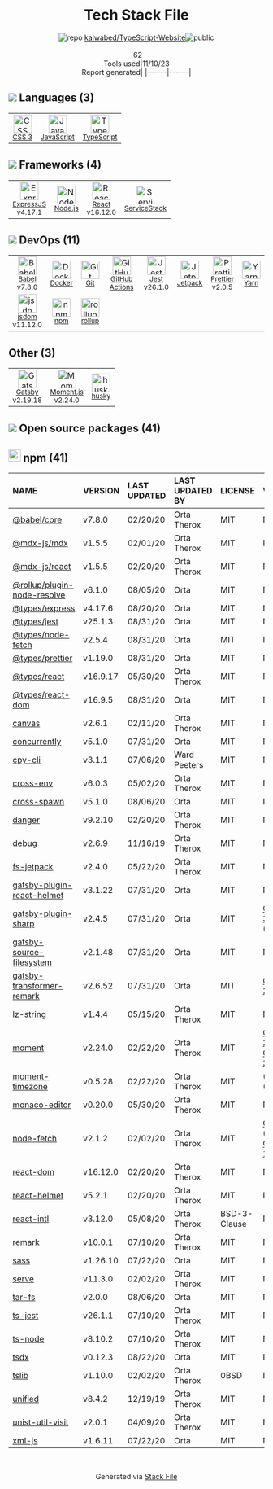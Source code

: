 <!--
--- Readme.md Snippet without images Start ---
## Tech Stack
kalwabed/TypeScript-Website is built on the following main stack:
- [Jest](http://facebook.github.io/jest/) – Javascript Testing Framework
- [Node.js](http://nodejs.org/) – Frameworks (Full Stack)
- [React](https://reactjs.org/) – Javascript UI Libraries
- [ExpressJS](http://expressjs.com/) – Microframeworks (Backend)
- [JavaScript](https://developer.mozilla.org/en-US/docs/Web/JavaScript) – Languages
- [TypeScript](http://www.typescriptlang.org) – Languages
- [Babel](http://babeljs.io/) – JavaScript Compilers
- [ServiceStack](https://servicestack.net/) – Frameworks (Full Stack)
- [Moment.js](http://momentjs.com/) – Javascript Utilities & Libraries
- [rollup](http://rollupjs.org/) – JS Build Tools / JS Task Runners
- [Gatsby](https://www.gatsbyjs.org) – Static Site Generators
- [Yarn](https://yarnpkg.com/) – Front End Package Manager
- [Prettier](https://prettier.io/) – Code Review
- [jsdom](https://github.com/jsdom/jsdom) – Headless Browsers
- [Jetpack](https://github.com/KidkArolis/jetpack) – JS Build Tools / JS Task Runners
- [GitHub Actions](https://github.com/features/actions) – Continuous Integration
- [Docker](https://www.docker.com/) – Virtual Machine Platforms & Containers

Full tech stack [here](/techstack.md)
--- Readme.md Snippet without images End ---

--- Readme.md Snippet with images Start ---
## Tech Stack
kalwabed/TypeScript-Website is built on the following main stack:
- <img width='25' height='25' src='https://img.stackshare.io/service/830/jest.png' alt='Jest'/> [Jest](http://facebook.github.io/jest/) – Javascript Testing Framework
- <img width='25' height='25' src='https://img.stackshare.io/service/1011/n1JRsFeB_400x400.png' alt='Node.js'/> [Node.js](http://nodejs.org/) – Frameworks (Full Stack)
- <img width='25' height='25' src='https://img.stackshare.io/service/1020/OYIaJ1KK.png' alt='React'/> [React](https://reactjs.org/) – Javascript UI Libraries
- <img width='25' height='25' src='https://img.stackshare.io/service/1163/hashtag.png' alt='ExpressJS'/> [ExpressJS](http://expressjs.com/) – Microframeworks (Backend)
- <img width='25' height='25' src='https://img.stackshare.io/service/1209/javascript.jpeg' alt='JavaScript'/> [JavaScript](https://developer.mozilla.org/en-US/docs/Web/JavaScript) – Languages
- <img width='25' height='25' src='https://img.stackshare.io/service/1612/bynNY5dJ.jpg' alt='TypeScript'/> [TypeScript](http://www.typescriptlang.org) – Languages
- <img width='25' height='25' src='https://img.stackshare.io/service/2739/-1wfGjNw.png' alt='Babel'/> [Babel](http://babeljs.io/) – JavaScript Compilers
- <img width='25' height='25' src='https://img.stackshare.io/service/2773/JuTVEkWX_400x400.jpg' alt='ServiceStack'/> [ServiceStack](https://servicestack.net/) – Frameworks (Full Stack)
- <img width='25' height='25' src='https://img.stackshare.io/service/3643/Xrtdc94q_400x400.png' alt='Moment.js'/> [Moment.js](http://momentjs.com/) – Javascript Utilities & Libraries
- <img width='25' height='25' src='https://img.stackshare.io/service/4423/zE8RTn9E_400x400.jpg' alt='rollup'/> [rollup](http://rollupjs.org/) – JS Build Tools / JS Task Runners
- <img width='25' height='25' src='https://img.stackshare.io/service/5472/default_189db484e0770a6101c6a70f0ef0172bc0f8de37.png' alt='Gatsby'/> [Gatsby](https://www.gatsbyjs.org) – Static Site Generators
- <img width='25' height='25' src='https://img.stackshare.io/service/5848/44mC-kJ3.jpg' alt='Yarn'/> [Yarn](https://yarnpkg.com/) – Front End Package Manager
- <img width='25' height='25' src='https://img.stackshare.io/service/7035/default_66f265943abed56bcdbfca1c866a4261b1fbb063.jpg' alt='Prettier'/> [Prettier](https://prettier.io/) – Code Review
- <img width='25' height='25' src='https://img.stackshare.io/service/7054/preview.jpeg' alt='jsdom'/> [jsdom](https://github.com/jsdom/jsdom) – Headless Browsers
- <img width='25' height='25' src='https://img.stackshare.io/service/10139/jetpack.png' alt='Jetpack'/> [Jetpack](https://github.com/KidkArolis/jetpack) – JS Build Tools / JS Task Runners
- <img width='25' height='25' src='https://img.stackshare.io/service/11563/actions.png' alt='GitHub Actions'/> [GitHub Actions](https://github.com/features/actions) – Continuous Integration
- <img width='25' height='25' src='https://img.stackshare.io/service/586/n4u37v9t_400x400.png' alt='Docker'/> [Docker](https://www.docker.com/) – Virtual Machine Platforms & Containers

Full tech stack [here](/techstack.md)
--- Readme.md Snippet with images End ---
-->
<div align="center">

# Tech Stack File
![](https://img.stackshare.io/repo.svg "repo") [kalwabed/TypeScript-Website](https://github.com/kalwabed/TypeScript-Website)![](https://img.stackshare.io/public_badge.svg "public")
<br/><br/>
|62<br/>Tools used|11/10/23 <br/>Report generated|
|------|------|
</div>

## <img src='https://img.stackshare.io/languages.svg'/> Languages (3)
<table><tr>
  <td align='center'>
  <img width='36' height='36' src='https://img.stackshare.io/service/6727/css.png' alt='CSS 3'>
  <br>
  <sub><a href="https://developer.mozilla.org/en-US/docs/Web/CSS/CSS3">CSS 3</a></sub>
  <br>
  <sub></sub>
</td>

<td align='center'>
  <img width='36' height='36' src='https://img.stackshare.io/service/1209/javascript.jpeg' alt='JavaScript'>
  <br>
  <sub><a href="https://developer.mozilla.org/en-US/docs/Web/JavaScript">JavaScript</a></sub>
  <br>
  <sub></sub>
</td>

<td align='center'>
  <img width='36' height='36' src='https://img.stackshare.io/service/1612/bynNY5dJ.jpg' alt='TypeScript'>
  <br>
  <sub><a href="http://www.typescriptlang.org">TypeScript</a></sub>
  <br>
  <sub></sub>
</td>

</tr>
</table>

## <img src='https://img.stackshare.io/frameworks.svg'/> Frameworks (4)
<table><tr>
  <td align='center'>
  <img width='36' height='36' src='https://img.stackshare.io/service/1163/hashtag.png' alt='ExpressJS'>
  <br>
  <sub><a href="http://expressjs.com/">ExpressJS</a></sub>
  <br>
  <sub>v4.17.1</sub>
</td>

<td align='center'>
  <img width='36' height='36' src='https://img.stackshare.io/service/1011/n1JRsFeB_400x400.png' alt='Node.js'>
  <br>
  <sub><a href="http://nodejs.org/">Node.js</a></sub>
  <br>
  <sub></sub>
</td>

<td align='center'>
  <img width='36' height='36' src='https://img.stackshare.io/service/1020/OYIaJ1KK.png' alt='React'>
  <br>
  <sub><a href="https://reactjs.org/">React</a></sub>
  <br>
  <sub>v16.12.0</sub>
</td>

<td align='center'>
  <img width='36' height='36' src='https://img.stackshare.io/service/2773/JuTVEkWX_400x400.jpg' alt='ServiceStack'>
  <br>
  <sub><a href="https://servicestack.net/">ServiceStack</a></sub>
  <br>
  <sub></sub>
</td>

</tr>
</table>

## <img src='https://img.stackshare.io/devops.svg'/> DevOps (11)
<table><tr>
  <td align='center'>
  <img width='36' height='36' src='https://img.stackshare.io/service/2739/-1wfGjNw.png' alt='Babel'>
  <br>
  <sub><a href="http://babeljs.io/">Babel</a></sub>
  <br>
  <sub>v7.8.0</sub>
</td>

<td align='center'>
  <img width='36' height='36' src='https://img.stackshare.io/service/586/n4u37v9t_400x400.png' alt='Docker'>
  <br>
  <sub><a href="https://www.docker.com/">Docker</a></sub>
  <br>
  <sub></sub>
</td>

<td align='center'>
  <img width='36' height='36' src='https://img.stackshare.io/service/1046/git.png' alt='Git'>
  <br>
  <sub><a href="http://git-scm.com/">Git</a></sub>
  <br>
  <sub></sub>
</td>

<td align='center'>
  <img width='36' height='36' src='https://img.stackshare.io/service/11563/actions.png' alt='GitHub Actions'>
  <br>
  <sub><a href="https://github.com/features/actions">GitHub Actions</a></sub>
  <br>
  <sub></sub>
</td>

<td align='center'>
  <img width='36' height='36' src='https://img.stackshare.io/service/830/jest.png' alt='Jest'>
  <br>
  <sub><a href="http://facebook.github.io/jest/">Jest</a></sub>
  <br>
  <sub>v26.1.0</sub>
</td>

<td align='center'>
  <img width='36' height='36' src='https://img.stackshare.io/service/10139/jetpack.png' alt='Jetpack'>
  <br>
  <sub><a href="https://github.com/KidkArolis/jetpack">Jetpack</a></sub>
  <br>
  <sub></sub>
</td>

<td align='center'>
  <img width='36' height='36' src='https://img.stackshare.io/service/7035/default_66f265943abed56bcdbfca1c866a4261b1fbb063.jpg' alt='Prettier'>
  <br>
  <sub><a href="https://prettier.io/">Prettier</a></sub>
  <br>
  <sub>v2.0.5</sub>
</td>

<td align='center'>
  <img width='36' height='36' src='https://img.stackshare.io/service/5848/44mC-kJ3.jpg' alt='Yarn'>
  <br>
  <sub><a href="https://yarnpkg.com/">Yarn</a></sub>
  <br>
  <sub></sub>
</td>

</tr>
<tr>
  <td align='center'>
  <img width='36' height='36' src='https://img.stackshare.io/service/7054/preview.jpeg' alt='jsdom'>
  <br>
  <sub><a href="https://github.com/jsdom/jsdom">jsdom</a></sub>
  <br>
  <sub>v11.12.0</sub>
</td>

<td align='center'>
  <img width='36' height='36' src='https://img.stackshare.io/service/1120/lejvzrnlpb308aftn31u.png' alt='npm'>
  <br>
  <sub><a href="https://www.npmjs.com/">npm</a></sub>
  <br>
  <sub></sub>
</td>

<td align='center'>
  <img width='36' height='36' src='https://img.stackshare.io/service/4423/zE8RTn9E_400x400.jpg' alt='rollup'>
  <br>
  <sub><a href="http://rollupjs.org/">rollup</a></sub>
  <br>
  <sub></sub>
</td>

</tr>
</table>

## Other (3)
<table><tr>
  <td align='center'>
  <img width='36' height='36' src='https://img.stackshare.io/service/5472/default_189db484e0770a6101c6a70f0ef0172bc0f8de37.png' alt='Gatsby'>
  <br>
  <sub><a href="https://www.gatsbyjs.org">Gatsby</a></sub>
  <br>
  <sub>v2.19.18</sub>
</td>

<td align='center'>
  <img width='36' height='36' src='https://img.stackshare.io/service/3643/Xrtdc94q_400x400.png' alt='Moment.js'>
  <br>
  <sub><a href="http://momentjs.com/">Moment.js</a></sub>
  <br>
  <sub>v2.24.0</sub>
</td>

<td align='center'>
  <img width='36' height='36' src='https://img.stackshare.io/service/9527/5502029.jpeg' alt='husky'>
  <br>
  <sub><a href="https://github.com/typicode/husky">husky</a></sub>
  <br>
  <sub></sub>
</td>

</tr>
</table>


## <img src='https://img.stackshare.io/group.svg' /> Open source packages (41)</h2>

## <img width='24' height='24' src='https://img.stackshare.io/service/1120/lejvzrnlpb308aftn31u.png'/> npm (41)

|NAME|VERSION|LAST UPDATED|LAST UPDATED BY|LICENSE|VULNERABILITIES|
|:------|:------|:------|:------|:------|:------|
|[@babel/core](https://www.npmjs.com/@babel/core)|v7.8.0|02/20/20|Orta Therox |MIT|N/A|
|[@mdx-js/mdx](https://www.npmjs.com/@mdx-js/mdx)|v1.5.5|02/01/20|Orta Therox |MIT|N/A|
|[@mdx-js/react](https://www.npmjs.com/@mdx-js/react)|v1.5.5|02/20/20|Orta Therox |MIT|N/A|
|[@rollup/plugin-node-resolve](https://www.npmjs.com/@rollup/plugin-node-resolve)|v6.1.0|08/05/20|Orta |MIT|N/A|
|[@types/express](https://www.npmjs.com/@types/express)|v4.17.6|08/20/20|Orta |MIT|N/A|
|[@types/jest](https://www.npmjs.com/@types/jest)|v25.1.3|08/31/20|Orta |MIT|N/A|
|[@types/node-fetch](https://www.npmjs.com/@types/node-fetch)|v2.5.4|08/31/20|Orta |MIT|N/A|
|[@types/prettier](https://www.npmjs.com/@types/prettier)|v1.19.0|08/31/20|Orta |MIT|N/A|
|[@types/react](https://www.npmjs.com/@types/react)|v16.9.17|05/30/20|Orta Therox |MIT|N/A|
|[@types/react-dom](https://www.npmjs.com/@types/react-dom)|v16.9.5|08/31/20|Orta |MIT|N/A|
|[canvas](https://www.npmjs.com/canvas)|v2.6.1|02/11/20|Orta Therox |MIT|N/A|
|[concurrently](https://www.npmjs.com/concurrently)|v5.1.0|07/31/20|Orta |MIT|N/A|
|[cpy-cli](https://www.npmjs.com/cpy-cli)|v3.1.1|07/06/20|Ward Peeters |MIT|N/A|
|[cross-env](https://www.npmjs.com/cross-env)|v6.0.3|05/02/20|Orta Therox |MIT|N/A|
|[cross-spawn](https://www.npmjs.com/cross-spawn)|v5.1.0|08/06/20|Orta |MIT|N/A|
|[danger](https://www.npmjs.com/danger)|v9.2.10|02/20/20|Orta Therox |MIT|N/A|
|[debug](https://www.npmjs.com/debug)|v2.6.9|11/16/19|Orta Therox |MIT|N/A|
|[fs-jetpack](https://www.npmjs.com/fs-jetpack)|v2.4.0|05/22/20|Orta Therox |MIT|N/A|
|[gatsby-plugin-react-helmet](https://www.npmjs.com/gatsby-plugin-react-helmet)|v3.1.22|07/31/20|Orta |MIT|N/A|
|[gatsby-plugin-sharp](https://www.npmjs.com/gatsby-plugin-sharp)|v2.4.5|07/31/20|Orta |MIT|[CVE-2023-30548](https://github.com/advisories/GHSA-h2pm-378c-pcxx) (Moderate)|
|[gatsby-source-filesystem](https://www.npmjs.com/gatsby-source-filesystem)|v2.1.48|07/31/20|Orta |MIT|N/A|
|[gatsby-transformer-remark](https://www.npmjs.com/gatsby-transformer-remark)|v2.6.52|07/31/20|Orta |MIT|[CVE-2023-22491](https://github.com/advisories/GHSA-7ch4-rr99-cqcw) (High)|
|[lz-string](https://www.npmjs.com/lz-string)|v1.4.4|05/15/20|Orta Therox |MIT|N/A|
|[moment](https://www.npmjs.com/moment)|v2.24.0|02/22/20|Orta Therox |MIT|[CVE-2022-24785](https://github.com/advisories/GHSA-8hfj-j24r-96c4) (High)<br/>[CVE-2022-31129](https://github.com/advisories/GHSA-wc69-rhjr-hc9g) (High)|
|[moment-timezone](https://www.npmjs.com/moment-timezone)|v0.5.28|02/22/20|Orta Therox |MIT|[](https://github.com/advisories/GHSA-v78c-4p63-2j6c) (Moderate)<br/>[](https://github.com/advisories/GHSA-56x4-j7p9-fcf9) (Low)|
|[monaco-editor](https://www.npmjs.com/monaco-editor)|v0.20.0|05/30/20|Orta Therox |MIT|N/A|
|[node-fetch](https://www.npmjs.com/node-fetch)|v2.1.2|02/02/20|Orta Therox |MIT|[CVE-2022-0235](https://github.com/advisories/GHSA-r683-j2x4-v87g) (High)<br/>[CVE-2020-15168](https://github.com/advisories/GHSA-w7rc-rwvf-8q5r) (Low)|
|[react-dom](https://www.npmjs.com/react-dom)|v16.12.0|02/20/20|Orta Therox |MIT|N/A|
|[react-helmet](https://www.npmjs.com/react-helmet)|v5.2.1|02/20/20|Orta Therox |MIT|N/A|
|[react-intl](https://www.npmjs.com/react-intl)|v3.12.0|05/08/20|Orta Therox |BSD-3-Clause|N/A|
|[remark](https://www.npmjs.com/remark)|v10.0.1|07/10/20|Orta Therox |MIT|N/A|
|[sass](https://www.npmjs.com/sass)|v1.26.10|07/22/20|Orta |MIT|N/A|
|[serve](https://www.npmjs.com/serve)|v11.3.0|02/02/20|Orta Therox |MIT|N/A|
|[tar-fs](https://www.npmjs.com/tar-fs)|v2.0.0|08/06/20|Orta |MIT|N/A|
|[ts-jest](https://www.npmjs.com/ts-jest)|v26.1.1|07/10/20|Orta Therox |MIT|N/A|
|[ts-node](https://www.npmjs.com/ts-node)|v8.10.2|07/10/20|Orta Therox |MIT|N/A|
|[tsdx](https://www.npmjs.com/tsdx)|v0.12.3|08/22/20|Orta |MIT|N/A|
|[tslib](https://www.npmjs.com/tslib)|v1.10.0|02/02/20|Orta Therox |0BSD|N/A|
|[unified](https://www.npmjs.com/unified)|v8.4.2|12/19/19|Orta Therox |MIT|N/A|
|[unist-util-visit](https://www.npmjs.com/unist-util-visit)|v2.0.1|04/09/20|Orta Therox |MIT|N/A|
|[xml-js](https://www.npmjs.com/xml-js)|v1.6.11|07/22/20|Orta |MIT|N/A|

<br/>
<div align='center'>

Generated via [Stack File](https://github.com/apps/stack-file)
